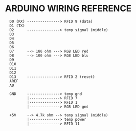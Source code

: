 ARDUINO WIRING REFERENCE
=======================================

      D0 (RX) ---------------> RFID 9 (data)
      D1 (TX)
      D2      ---------------> temp signal (middle)
      D3
      D4
      D5
      D6
      D7      --> 180 ohm ---> RGB LED red
      D8      --> 100 ohm ---> RGB LED blu
      D9
      D10
      D11
      D12
      D13     ---------------> RFID 2 (reset)
      AREF
      A0

      GND     ---------------> temp gnd
              |--------------> RFID 7
              |--------------> RFID 1
              |--------------> RGB LED gnd

      +5V     --> 4.7k ohm --> temp signal (middle)
              |--------------> temp power
              |--------------> RFID 11
